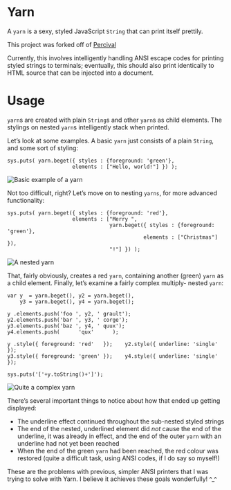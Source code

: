 Yarn
====
A `yarn` is a sexy, styled JavaScript `String` that can print itself prettily.

This project was forked off of [Percival][]

Currently, this involves intelligently handling ANSI escape codes for printing
styled strings to terminals; eventually, this should also print identically to
HTML source that can be injected into a document.

  [Percival]: http://github.com/elliottcable/Percival "Pompous pretty-printer"

Usage
=====
`yarn`s are created with plain `String`s and other `yarn`s as child elements.
The stylings on nested `yarn`s intelligently stack when printed.

Let’s look at some examples. A basic `yarn` just consists of a plain `String`,
and some sort of styling:

    sys.puts( yarn.beget({ styles : {foreground: 'green'},
                         elements : ["Hello, world!"] }) );
![Basic example of a `yarn`][basic]

Not too difficult, right? Let’s move on to nesting `yarns`, for more advanced
functionality:

    sys.puts( yarn.beget({ styles : {foreground: 'red'},
                         elements : ["Merry ",
                                     yarn.beget({ styles : {foreground: 'green'},
                                                elements : ["Christmas"] }),
                                     "!"] }) );
![A nested `yarn`][nested]

That, fairly obviously, creates a red `yarn`, containing another (green)
`yarn` as a child element. Finally, let’s examine a fairly complex multiply-
nested `yarn`:

    var y  = yarn.beget(), y2 = yarn.beget(),
        y3 = yarn.beget(), y4 = yarn.beget();
    
    y .elements.push('foo ', y2, ' grault');
    y2.elements.push('bar ', y3, ' corge');
    y3.elements.push('baz ', y4, ' quux');
    y4.elements.push(      'qux'      );
    
    y .style({ foreground: 'red'   });    y2.style({ underline: 'single' });
    y3.style({ foreground: 'green' });    y4.style({ underline: 'single' });
    
    sys.puts('['+y.toString()+']');
![Quite a complex `yarn`][complex]

There’s several important things to notice about how that ended up getting
displayed:

- The underline effect continued throughout the sub-nested styled strings
- The end of the nested, underlined element did *not* cause the end of the
  underline, it was already in effect, and the end of the outer `yarn` with an
  underline had not yet been reached
- When the end of the green `yarn` had been reached, the red colour was
  restored (quite a difficult task, using ANSI codes, if I do say so myself!)

These are the problems with previous, simpler ANSI printers that I was trying
to solve with Yarn. I believe it achieves these goals wonderfully! ^_^

  [basic]: http://github.com/elliottcable/Yarn/blob/Master/examples/basic.png
  [nested]: http://github.com/elliottcable/Yarn/blob/Master/examples/nested.png
  [complex]: http://github.com/elliottcable/Yarn/blob/Master/examples/complex.png
